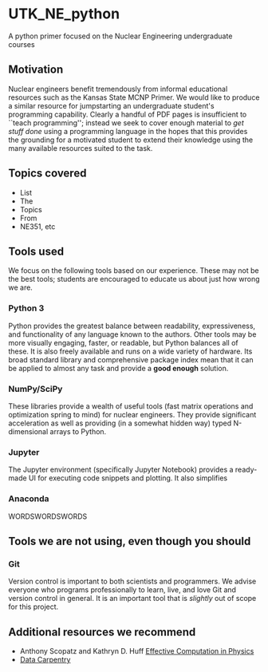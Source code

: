 # UTK_NE_python
A python primer focused on the Nuclear Engineering undergraduate courses

## Motivation

Nuclear engineers benefit tremendously from informal educational resources such as the Kansas State MCNP Primer. We would like to produce a similar resource for jumpstarting an undergraduate student's programming capability. Clearly a handful of PDF pages is insufficient to ``teach programming''; instead we seek to cover enough material to *get stuff done* using a programming language in the hopes that this provides the grounding for a motivated student to extend their knowledge using the many available resources suited to the task.

## Topics covered

- List
- The
- Topics
- From
- NE351, etc

## Tools used

We focus on the following tools based on our experience. These may not be the best tools; students are encouraged to educate us about just how wrong we are.

### Python 3

Python provides the greatest balance between readability, expressiveness, and functionality of any language known to the authors. Other tools may be more visually engaging, faster, or readable, but Python balances all of these. It is also freely available and runs on a wide variety of hardware. Its broad standard library and comprehensive package index mean that it can be applied to almost any task and provide a **good enough** solution.

### NumPy/SciPy

These libraries provide a wealth of useful tools (fast matrix operations and optimization spring to mind) for nuclear engineers. They provide significant acceleration as well as providing (in a somewhat hidden way) typed N-dimensional arrays to Python.

### Jupyter

The Jupyter environment (specifically Jupyter Notebook) provides a ready-made UI for executing code snippets and plotting. It also simplifies

### Anaconda

WORDSWORDSWORDS

## Tools we are not using, even though you should

### Git

Version control is important to both scientists and programmers. We advise everyone who programs professionally to learn, live, and love Git and version control in general. It is an important tool that is *slightly* out of scope for this project.

## Additional resources we recommend

- Anthony Scopatz and Kathryn D. Huff [Effective Computation in Physics](http://physics.codes)
- [Data Carpentry](https://datacarpentry.org)
